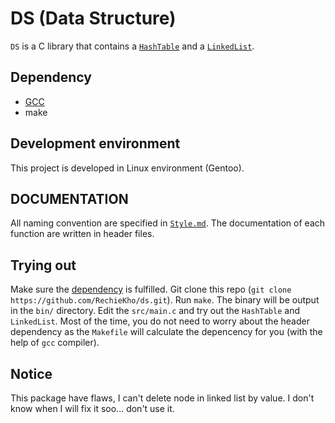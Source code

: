 # DS (Data Structure)
`DS` is a C library that contains a [`HashTable`](https://www.youtube.com/watch?v=2Ti5yvumFTU) and a [`LinkedList`](https://www.youtube.com/watch?v=VOpjAHCee7c).

## Dependency
- [GCC](https://gcc.gnu.org/)
- make

## Development environment
This project is developed in Linux environment (Gentoo). 

## DOCUMENTATION
All naming convention are specified in [`Style.md`](Style.md). The documentation of each function are written in header files. 

## Trying out
Make sure the [dependency](#dependency) is fulfilled. Git clone this repo (`git clone https://github.com/RechieKho/ds.git`). Run `make`. The binary will be output in the `bin/` directory. Edit the `src/main.c` and try out the `HashTable` and `LinkedList`. Most of the time, you do not need to worry about the header dependency as the `Makefile` will calculate the depencency for you (with the help of `gcc` compiler). 

## Notice 
This package have flaws, I can't delete node in linked list by value. I don't know when I will fix it soo... don't use it.